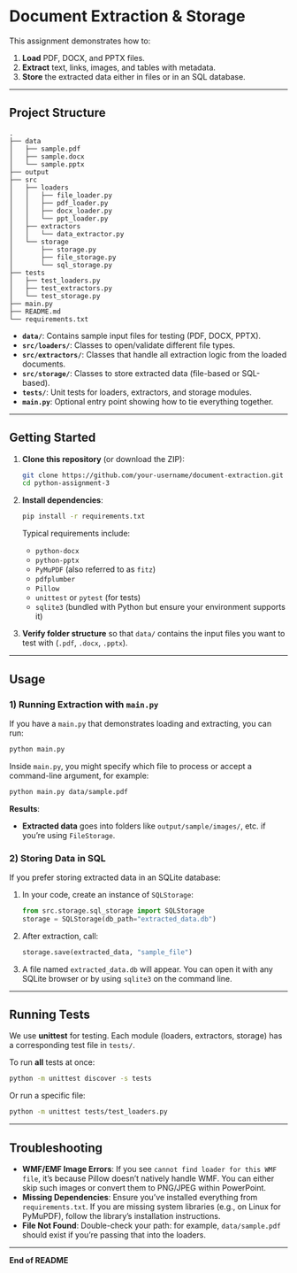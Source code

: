 # Document Extraction & Storage

This assignment demonstrates how to:
1. **Load** PDF, DOCX, and PPTX files.
2. **Extract** text, links, images, and tables with metadata.
3. **Store** the extracted data either in files or in an SQL database.

---

## Project Structure

```
.
├── data
│   ├── sample.pdf
│   ├── sample.docx
│   └── sample.pptx
├── output
├── src
│   ├── loaders
│   │   ├── file_loader.py
│   │   ├── pdf_loader.py
│   │   ├── docx_loader.py
│   │   └── ppt_loader.py
│   ├── extractors
│   │   └── data_extractor.py
│   └── storage
│       ├── storage.py
│       ├── file_storage.py
│       └── sql_storage.py
├── tests
│   ├── test_loaders.py
│   ├── test_extractors.py
│   └── test_storage.py
├── main.py
├── README.md
└── requirements.txt
```

- **`data/`**: Contains sample input files for testing (PDF, DOCX, PPTX).  
- **`src/loaders/`**: Classes to open/validate different file types.  
- **`src/extractors/`**: Classes that handle all extraction logic from the loaded documents.  
- **`src/storage/`**: Classes to store extracted data (file-based or SQL-based).  
- **`tests/`**: Unit tests for loaders, extractors, and storage modules.  
- **`main.py`**: Optional entry point showing how to tie everything together.  

---

## Getting Started

1. **Clone this repository** (or download the ZIP):
   ```bash
   git clone https://github.com/your-username/document-extraction.git
   cd python-assignment-3
   ```

2. **Install dependencies**:
   ```bash
   pip install -r requirements.txt
   ```
   Typical requirements include:
   - `python-docx`
   - `python-pptx`
   - `PyMuPDF` (also referred to as `fitz`)
   - `pdfplumber`
   - `Pillow`
   - `unittest` or `pytest` (for tests)
   - `sqlite3` (bundled with Python but ensure your environment supports it)

3. **Verify folder structure** so that `data/` contains the input files you want to test with (`.pdf`, `.docx`, `.pptx`).

---

## Usage

### 1) Running Extraction with `main.py`

If you have a `main.py` that demonstrates loading and extracting, you can run:
```bash
python main.py
```
Inside `main.py`, you might specify which file to process or accept a command-line argument, for example:
```bash
python main.py data/sample.pdf
```
**Results**:
- **Extracted data** goes into folders like `output/sample/images/`, etc. if you’re using `FileStorage`.

### 2) Storing Data in SQL

If you prefer storing extracted data in an SQLite database:

1. In your code, create an instance of `SQLStorage`:
   ```python
   from src.storage.sql_storage import SQLStorage
   storage = SQLStorage(db_path="extracted_data.db")
   ```
2. After extraction, call:
   ```python
   storage.save(extracted_data, "sample_file")
   ```
3. A file named `extracted_data.db` will appear. You can open it with any SQLite browser or by using `sqlite3` on the command line.

---

## Running Tests

We use **unittest** for testing. Each module (loaders, extractors, storage) has a corresponding test file in `tests/`.  

To run **all** tests at once:
```bash
python -m unittest discover -s tests
```
Or run a specific file:
```bash
python -m unittest tests/test_loaders.py
```

---

## Troubleshooting

- **WMF/EMF Image Errors**: If you see `cannot find loader for this WMF file`, it’s because Pillow doesn’t natively handle WMF. You can either skip such images or convert them to PNG/JPEG within PowerPoint.
- **Missing Dependencies**: Ensure you’ve installed everything from `requirements.txt`. If you are missing system libraries (e.g., on Linux for PyMuPDF), follow the library’s installation instructions.
- **File Not Found**: Double-check your path: for example, `data/sample.pdf` should exist if you’re passing that into the loaders.

---

**End of README**

